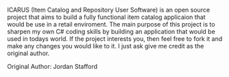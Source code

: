 ICARUS (Item Catalog and Repository User Software) is an open source project that aims to build a fully functional item catalog applicaion that would be use in a retail enviroment. The main purpose of this project is to sharpen my own C# coding skills by building an application that would be used in todays world. If the project interests you, then feel free to fork it and make any changes you would like to it. I just ask give me credit as the original author.

Original Author: Jordan Stafford
